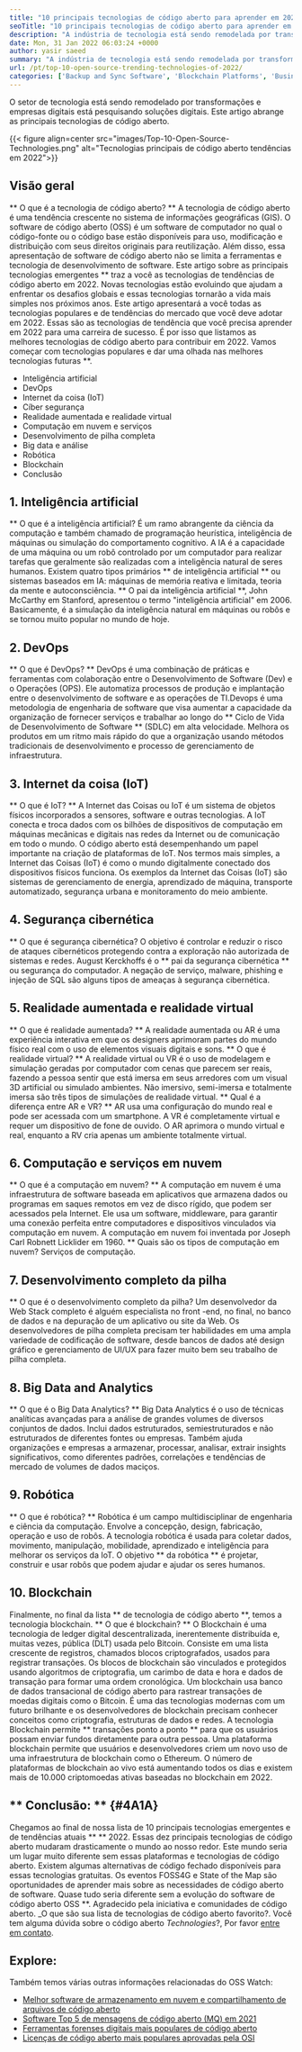 ```yaml
---
title: "10 principais tecnologias de código aberto para aprender em 2022" 
seoTitle: "10 principais tecnologias de código aberto para aprender em 2022" 
description: "A indústria de tecnologia está sendo remodelada por transformações e empresas digitais está pesquisando soluções digitais. Esta postagem abrange as principais tecnologias de código aberto" 
date: Mon, 31 Jan 2022 06:03:24 +0000
author: yasir saeed
summary: "A indústria de tecnologia está sendo remodelada por transformações e empresas digitais está pesquisando soluções digitais. Este artigo abrange as principais tecnologias de código aberto." 
url: /pt/top-10-open-source-trending-technologies-of-2022/
categories: ['Backup and Sync Software', 'Blockchain Platforms', 'Business Intelligence Software', 'DevOps', 'Software Development']
---
```


O setor de tecnologia está sendo remodelado por transformações e empresas digitais está pesquisando soluções digitais. Este artigo abrange as principais tecnologias de código aberto.

{{< figure align=center src="images/Top-10-Open-Source-Technologies.png" alt="Tecnologias principais de código aberto tendências em 2022">}}


## **Visão geral**
** O que é a tecnologia de código aberto? ** A tecnologia de código aberto é uma tendência crescente no sistema de informações geográficas (GIS). O software de código aberto (OSS) é um software de computador no qual o código-fonte ou o código base estão disponíveis para uso, modificação e distribuição com seus direitos originais para reutilização. Além disso, essa apresentação de software de código aberto não se limita a ferramentas e tecnologia de desenvolvimento de software.
Este artigo sobre as principais tecnologias emergentes ** traz a você as tecnologias de tendências de código aberto em 2022. Novas tecnologias estão evoluindo que ajudam a enfrentar os desafios globais e essas tecnologias tornarão a vida mais simples nos próximos anos. Este artigo apresentará a você todas as tecnologias populares e de tendências do mercado que você deve adotar em 2022. Essas são as tecnologias de tendência que você precisa aprender em 2022 para uma carreira de sucesso. É por isso que listamos as melhores tecnologias de código aberto para contribuir em 2022. Vamos começar com tecnologias populares e dar uma olhada nas melhores tecnologias futuras **.
  * Inteligência artificial
  * DevOps
  * Internet da coisa (IoT)
  * Cíber segurança
  * Realidade aumentada e realidade virtual
  * Computação em nuvem e serviços
  * Desenvolvimento de pilha completa
  * Big data e análise
  * Robótica
  * Blockchain
  * Conclusão

## 1. Inteligência artificial
** O que é a inteligência artificial? É um ramo abrangente da ciência da computação e também chamado de programação heurística, inteligência de máquinas ou simulação do comportamento cognitivo. A IA é a capacidade de uma máquina ou um robô controlado por um computador para realizar tarefas que geralmente são realizadas com a inteligência natural de seres humanos.
Existem quatro tipos primários ** de inteligência artificial ** ou sistemas baseados em IA: máquinas de memória reativa e limitada, teoria da mente e autoconsciência. ** O pai da inteligência artificial **, John McCarthy em Stanford, apresentou o termo "inteligência artificial" em 2006. Basicamente, é a simulação da inteligência natural em máquinas ou robôs e se tornou muito popular no mundo de hoje.

## 2. DevOps
** O que é DevOps? ** DevOps é uma combinação de práticas e ferramentas com colaboração entre o Desenvolvimento de Software (Dev) e o Operações (OPS). Ele automatiza processos de produção e implantação entre o desenvolvimento de software e as operações de TI.Devops é uma metodologia de engenharia de software que visa aumentar a capacidade da organização de fornecer serviços e trabalhar ao longo do ** Ciclo de Vida de Desenvolvimento de Software ** (SDLC) em alta velocidade. Melhora os produtos em um ritmo mais rápido do que a organização usando métodos tradicionais de desenvolvimento e processo de gerenciamento de infraestrutura.

## 3. Internet da coisa (IoT)
** O que é IoT? ** A Internet das Coisas ou IoT é um sistema de objetos físicos incorporados a sensores, software e outras tecnologias. A IoT conecta e troca dados com os bilhões de dispositivos de computação em máquinas mecânicas e digitais nas redes da Internet ou de comunicação em todo o mundo. O código aberto está desempenhando um papel importante na criação de plataformas de IoT. Nos termos mais simples, a Internet das Coisas (IoT) é como o mundo digitalmente conectado dos dispositivos físicos funciona. Os exemplos da Internet das Coisas (IoT) são sistemas de gerenciamento de energia, aprendizado de máquina, transporte automatizado, segurança urbana e monitoramento do meio ambiente.

## 4. Segurança cibernética
** O que é segurança cibernética? O objetivo é controlar e reduzir o risco de ataques cibernéticos protegendo contra a exploração não autorizada de sistemas e redes. August Kerckhoffs é o ** pai da segurança cibernética ** ou segurança do computador. A negação de serviço, malware, phishing e injeção de SQL são alguns tipos de ameaças à segurança cibernética.

## 5. Realidade aumentada e realidade virtual
** O que é realidade aumentada? ** A realidade aumentada ou AR é uma experiência interativa em que os designers aprimoram partes do mundo físico real com o uso de elementos visuais digitais e sons.
** O que é realidade virtual? ** A realidade virtual ou VR é o uso de modelagem e simulação geradas por computador com cenas que parecem ser reais, fazendo a pessoa sentir que está imersa em seus arredores com um visual 3D artificial ou simulado ambientes. Não imersivo, semi-imersa e totalmente imersa são três tipos de simulações de realidade virtual.
** Qual é a diferença entre AR e VR? ** AR usa uma configuração do mundo real e pode ser acessada com um smartphone. A VR é completamente virtual e requer um dispositivo de fone de ouvido. O AR aprimora o mundo virtual e real, enquanto a RV cria apenas um ambiente totalmente virtual.

## 6. Computação e serviços em nuvem
** O que é a computação em nuvem? ** A computação em nuvem é uma infraestrutura de software baseada em aplicativos que armazena dados ou programas em saques remotos em vez de disco rígido, que podem ser acessados ​​pela Internet. Ele usa um software, middleware, para garantir uma conexão perfeita entre computadores e dispositivos vinculados via computação em nuvem. A computação em nuvem foi inventada por Joseph Carl Robnett Licklider em 1960.
** Quais são os tipos de computação em nuvem? Serviços de computação.

## 7. Desenvolvimento completo da pilha
** O que é o desenvolvimento completo da pilha? Um desenvolvedor da Web Stack completo é alguém especialista no front -end, no final, no banco de dados e na depuração de um aplicativo ou site da Web. Os desenvolvedores de pilha completa precisam ter habilidades em uma ampla variedade de codificação de software, desde bancos de dados até design gráfico e gerenciamento de UI/UX para fazer muito bem seu trabalho de pilha completa.

## 8. Big Data and Analytics
** O que é o Big Data Analytics? ** Big Data Analytics é o uso de técnicas analíticas avançadas para a análise de grandes volumes de diversos conjuntos de dados. Inclui dados estruturados, semiestruturados e não estruturados de diferentes fontes ou empresas. Também ajuda organizações e empresas a armazenar, processar, analisar, extrair insights significativos, como diferentes padrões, correlações e tendências de mercado de volumes de dados maciços.

## 9. Robótica
** O que é robótica? ** Robótica é um campo multidisciplinar de engenharia e ciência da computação. Envolve a concepção, design, fabricação, operação e uso de robôs. A tecnologia robótica é usada para coletar dados, movimento, manipulação, mobilidade, aprendizado e inteligência para melhorar os serviços da IoT. O objetivo ** da robótica ** é projetar, construir e usar robôs que podem ajudar e ajudar os seres humanos.

## 10. Blockchain
Finalmente, no final da lista ** de tecnologia de código aberto **, temos a tecnologia blockchain.
** O que é blockchain? ** O Blockchain é uma tecnologia de ledger digital descentralizada, inerentemente distribuída e, muitas vezes, pública (DLT) usada pelo Bitcoin. Consiste em uma lista crescente de registros, chamados blocos criptografados, usados ​​para registrar transações. Os blocos de blockchain são vinculados e protegidos usando algoritmos de criptografia, um carimbo de data e hora e dados de transação para formar uma ordem cronológica. Um blockchain usa banco de dados transacional de código aberto para rastrear transações de moedas digitais como o Bitcoin. É uma das tecnologias modernas com um futuro brilhante e os desenvolvedores de blockchain precisam conhecer conceitos como criptografia, estruturas de dados e redes.
A tecnologia Blockchain permite ** transações ponto a ponto ** para que os usuários possam enviar fundos diretamente para outra pessoa. Uma plataforma blockchain permite que usuários e desenvolvedores criem um novo uso de uma infraestrutura de blockchain como o Ethereum. O número de plataformas de blockchain ao vivo está aumentando todos os dias e existem mais de 10.000 criptomoedas ativas baseadas no blockchain em 2022.

## ** Conclusão: ** {#4A1A}
Chegamos ao final de nossa lista de 10 principais tecnologias emergentes e de tendências atuais ** ** 2022. Essas dez principais tecnologias de código aberto mudaram drasticamente o mundo ao nosso redor. Este mundo seria um lugar muito diferente sem essas plataformas e tecnologias de código aberto. Existem algumas alternativas de código fechado disponíveis para essas tecnologias gratuitas. Os eventos FOSS4G e State of the Map são oportunidades de aprender mais sobre as necessidades de código aberto de software. Quase tudo seria diferente sem a evolução do software de código aberto OSS **. Agradecido pela iniciativa e comunidades de código aberto.
_O que são sua lista de tecnologias de código aberto favorito?. Você tem alguma dúvida sobre o código aberto _Technologies_?, Por favor [entre em contato][1].

## Explore:
Também temos várias outras informações relacionadas do OSS Watch:
  * [Melhor software de armazenamento em nuvem e compartilhamento de arquivos de código aberto][2]
  * [Software Top 5 de mensagens de código aberto (MQ) em 2021][3]
  * [Ferramentas forenses digitais mais populares de código aberto][4]
  * [Licenças de código aberto mais populares aprovadas pela OSI][5]

  
[1]: mailto:yasir.saeed@aspose.com
[2]: https://products.containerize.com/backup-and-sync/
[3]: https://blog.containerize.com/message-queue-software/top-5-open-source-message-queue-software-in-2021/
[4]: https://blog.containerize.com/digital-forensic-tools/top-5-open-source-digital-forensic-tools-in-2021/
[5]: https://blog.containerize.com/licenses-standards/top-5-most-popular-osi-approved-open-source-licenses-of-2021/

